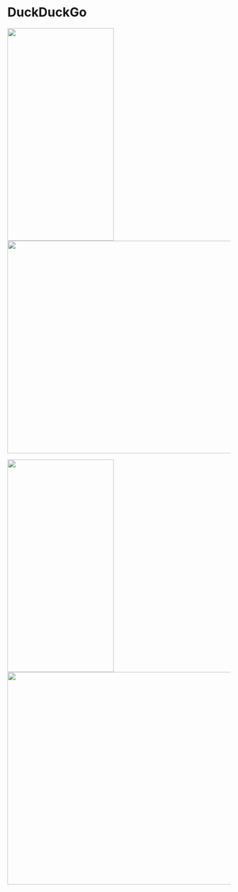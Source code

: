 # DuckDuckGo

<img src="GIF/simpsons_phone.gif" width="240" height="480"/> <img src="GIF/simpsons_tablet.gif" width="640" height="480"/>

<img src="GIF/wire_phone.gif" width="240" height="480"/> <img src="GIF/wire_tablet.gif" width="640" height="480"/>
